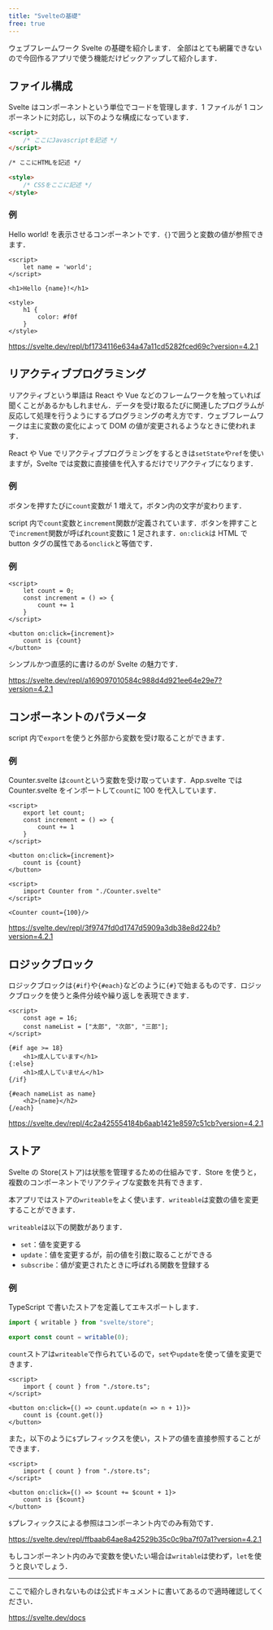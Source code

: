 ```yaml
---
title: "Svelteの基礎"
free: true
---
```


ウェブフレームワーク Svelte の基礎を紹介します．
全部はとても網羅できないので今回作るアプリで使う機能だけピックアップして紹介します．

## ファイル構成

Svelte はコンポーネントという単位でコードを管理します．1 ファイルが 1 コンポーネントに対応し，以下のような構成になっています．

```html
<script>
    /* ここにJavascriptを記述 */
</script>

/* ここにHTMLを記述 */

<style>
    /* CSSをここに記述 */
</style>
```

### 例

Hello world! を表示させるコンポーネントです．`{}`で囲うと変数の値が参照できます．

```javascript:App.svelte
<script>
    let name = 'world';
</script>

<h1>Hello {name}!</h1>

<style>
    h1 {
        color: #f0f
    }
</style>
```

https://svelte.dev/repl/bf1734116e634a47a11cd5282fced69c?version=4.2.1

## リアクティブプログラミング

リアクティブという単語は React や Vue などのフレームワークを触っていれば聞くことがあるかもしれません．データを受け取るたびに関連したプログラムが反応して処理を行うようにするプログラミングの考え方です．ウェブフレームワークは主に変数の変化によって DOM の値が変更されるようなときに使われます．

React や Vue でリアクティブプログラミングをするときは`setState`や`ref`を使いますが，Svelte では変数に直接値を代入するだけでリアクティブになります．

### 例

ボタンを押すたびに`count`変数が 1 増えて，ボタン内の文字が変わります．

script 内で`count`変数と`increment`関数が定義されています．ボタンを押すことで`increment`関数が呼ばれ`count`変数に 1 足されます．`on:click`は HTML で button タグの属性である`onclick`と等価です．

### 例

```javascript:App.svelte
<script>
    let count = 0;
    const increment = () => {
        count += 1
    }
</script>

<button on:click={increment}>
    count is {count}
</button>
```

シンプルかつ直感的に書けるのが Svelte の魅力です．

https://svelte.dev/repl/a169097010584c988d4d921ee64e29e7?version=4.2.1

## コンポーネントのパラメータ

script 内で`export`を使うと外部から変数を受け取ることができます．

### 例

Counter.svelte は`count`という変数を受け取っています．App.svelte では Counter.svelte をインポートして`count`に 100 を代入しています．

```javascript:Counter.svelte
<script>
    export let count;
    const increment = () => {
        count += 1
    }
</script>

<button on:click={increment}>
    count is {count}
</button>
```

```javascript:App.svelte
<script>
	import Counter from "./Counter.svelte"
</script>

<Counter count={100}/>
```

https://svelte.dev/repl/3f9747fd0d1747d5909a3db38e8d224b?version=4.2.1

## ロジックブロック

ロジックブロックは`{#if}`や`{#each}`などのように`{#}`で始まるものです．ロジックブロックを使うと条件分岐や繰り返しを表現できます．

```javascript:App.svelte
<script>
    const age = 16;
    const nameList = ["太郎", "次郎", "三郎"];
</script>

{#if age >= 18}
    <h1>成人しています</h1>
{:else}
    <h1>成人していません</h1>
{/if}

{#each nameList as name}
    <h2>{name}</h2>
{/each}
```

https://svelte.dev/repl/4c2a425554184b6aab1421e8597c51cb?version=4.2.1

## ストア

Svelte の Store(ストア)は状態を管理するための仕組みです．Store を使うと，複数のコンポーネントでリアクティブな変数を共有できます．

本アプリではストアの`writeable`をよく使います．`writeable`は変数の値を変更することができます．

`writeable`は以下の関数があります．

-   `set`：値を変更する
-   `update`：値を変更するが，前の値を引数に取ることができる
-   `subscribe`：値が変更されたときに呼ばれる関数を登録する

### 例

TypeScript で書いたストアを定義してエキスポートします．

```typescript:store.ts
import { writable } from "svelte/store";

export const count = writable(0);
```

`count`ストアは`writeable`で作られているので，`set`や`update`を使って値を変更できます．

```javascript:App.svelte
<script>
    import { count } from "./store.ts";
</script>

<button on:click={() => count.update(n => n + 1)}>
    count is {count.get()}
</button>
```

また，以下のように`$`プレフィックスを使い，ストアの値を直接参照することができます．

```javascript:App.svelte
<script>
    import { count } from "./store.ts";
</script>

<button on:click={() => $count += $count + 1}>
    count is {$count}
</button>
```

`$`プレフィックスによる参照はコンポーネント内でのみ有効です．

https://svelte.dev/repl/ffbaab64ae8a42529b35c0c9ba7f07a1?version=4.2.1

もしコンポーネント内のみで変数を使いたい場合は`writable`は使わず，`let`を使うと良いでしょう．

---

ここで紹介しきれないものは公式ドキュメントに書いてあるので適時確認してください．

https://svelte.dev/docs
